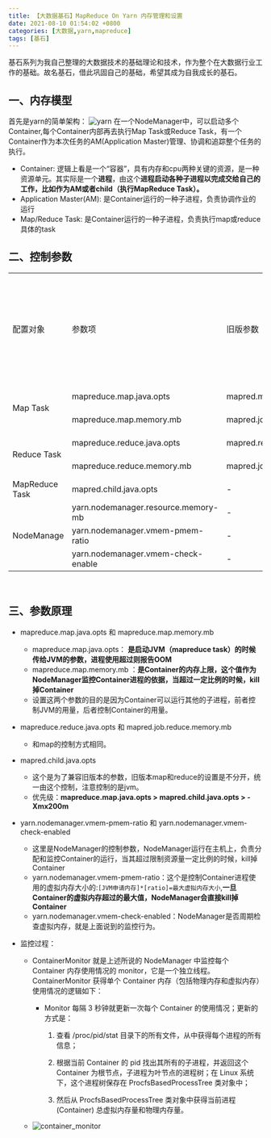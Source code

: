 ```yaml
---
title: 【大数据基石】MapReduce On Yarn 内存管理和设置
date: 2021-08-10 01:54:02 +0800
categories: [大数据,yarn,mapreduce]
tags: [基石]
---
```

基石系列为我自己整理的大数据技术的基础理论和技术，作为整个在大数据行业工作的基础。故名基石，借此巩固自己的基础，希望其成为自我成长的基石。

## 一、内存模型
首先是yarn的简单架构：
![yarn](http://logic.stardust.wang/assets/img/posts_img/yarn.png)
		在一个NodeManager中，可以启动多个Container,每个Container内部再去执行Map Task或Reduce Task，有一个Container作为本次任务的AM(Application Master)管理、协调和追踪整个任务的执行。

* Container: 逻辑上看是一个“容器”，具有内存和cpu两种关键的资源，是一种资源单元。其实际是一个**进程**，由这个**进程启动各种子进程以完成交给自己的工作，比如作为AM或者child（执行MapReduce Task）。**
* Application Master(AM): 是Container运行的一种子进程，负责协调作业的运行
* Map/Reduce Task: 是Container运行的一种子进程，负责执行map或reduce具体的task

## 二、控制参数


<table>
<tr>
    <td>配置对象</td>
    <td>参数项</td>
    <td>旧版参数</td>
    <td>默认值</td>
    <td>所在配置文件</td>
    <td>是否可在任务中配置</td>
</tr>
<tr>
    <td rowspan="2">Map Task</td>
    <td>mapreduce.map.java.opts</td>
    <td>mapred.map.child.java.opts</td>
    <td>-Xmx200m</td>
    <td>mapred-site.xml</td>
    <td>1</td>
</tr>
<tr>
    <td>mapreduce.map.memory.mb</td>
    <td>mapred.job.map.memory.mb</td>
    <td>1024</td>
    <td>mapred-site.xml</td>
    <td>1</td>
</tr>
<tr>
    <td rowspan="2">Reduce Task</td>
    <td>mapreduce.reduce.java.opts</td>
    <td>mapred.reduce.child.java.opts</td>
    <td>-Xmx200m</td>
    <td>mapred-site.xml</td>
    <td>1</td>
</tr>
<tr>
    <td>mapreduce.reduce.memory.mb</td>
    <td>mapred.job.reduce.memory.mb</td>
    <td>1024</td>
    <td>mapred-site.xml</td>
    <td>1</td>
</tr>
<tr>
    <td>MapReduce Task</td>
    <td>mapred.child.java.opts</td>
    <td>-</td>
    <td>-</td>
    <td>mapred-site.xml</td>
    <td>1</td>
</tr>
<tr>
    <td rowspan="3">NodeManage</td>
    <td>yarn.nodemanager.resource.memory-mb</td>
    <td>-</td>
    <td>8192</td>
    <td>yarn-default.xml</td>
    <td>0</td>
</tr>
<tr>
    <td>yarn.nodemanager.vmem-pmem-ratio</td>
    <td>-</td>
    <td>2.1</td>
    <td>yarn-default.xml</td>
    <td>0</td>
</tr>
<tr>
    <td>yarn.nodemanager.vmem-check-enable</td>
    <td>-</td>
    <td>true</td>
    <td>yarn-default.xml</td>
    <td>0</td>
</tr>
</table>


<br>

## 三、参数原理

* mapreduce.map.java.opts 和 mapreduce.map.memory.mb


  * mapreduce.map.java.opts： **是启动JVM（mapreduce task）的时候传给JVM的参数，进程使用超过则报告OOM**
  * mapreduce.map.memory.mb ：**是Container的内存上限，这个值作为NodeManager监控Container进程的依据，当超过一定比例的时候，kill掉Container**
  * 设置这两个参数的目的是因为Container可以运行其他的子进程，前者控制JVM的用量，后者控制Container的用量。

* mapreduce.reduce.java.opts 和 mapred.job.reduce.memory.mb


  * 和map的控制方式相同。

* mapred.child.java.opts


  * 这个是为了兼容旧版本的参数，旧版本map和reduce的设置是不分开，统一由这个控制，注意控制的是jvm。
  * 优先级：**mapreduce.map.java.opts > mapred.child.java.opts > -Xmx200m**

* yarn.nodemanager.vmem-pmem-ratio 和 yarn.nodemanager.vmem-check-enabled


  * 这里是NodeManager的控制参数，NodeManager运行在主机上，负责分配和监控Container的运行，当其超过限制资源量一定比例的时候，kill掉Container
  * yarn.nodemanager.vmem-pmem-ratio：这个是控制Container进程使用的虚拟内存大小的:`[JVM申请内存]*[ratio]=最大虚拟内存大小`,**一旦Container的虚拟内存超过的最大值，NodeManager会直接kill掉Container**
  * yarn.nodemanager.vmem-check-enabled：NodeManager是否周期检查虚拟内存，就是上面说到的监控行为。

* 监控过程：


  * ContainerMonitor 就是上述所说的 NodeManager 中监控每个 Container 内存使用情况的 monitor，它是一个独立线程。ContainerMonitor 获得单个 Container 内存（包括物理内存和虚拟内存）使用情况的逻辑如下：

    * Monitor 每隔 3 秒钟就更新一次每个 Container 的使用情况；更新的方式是：

      1. 查看 /proc/pid/stat 目录下的所有文件，从中获得每个进程的所有信息；

      2. 根据当前 Container 的 pid 找出其所有的子进程，并返回这个 Container 为根节点，子进程为叶节点的进程树；在 Linux 系统下，这个进程树保存在 ProcfsBasedProcessTree 类对象中；

      3. 然后从 ProcfsBasedProcessTree 类对象中获得当前进程 (Container) 总虚拟内存量和物理内存量。

  * ![container_monitor](http://logic.stardust.wang/assets/img/posts_img/container_monitor.png)


